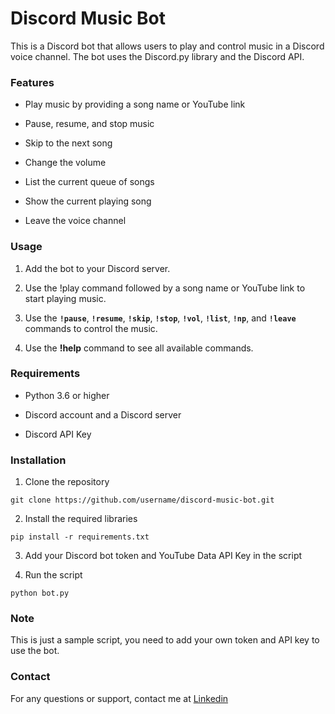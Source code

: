 # Discord Music Bot

This is a Discord bot that allows users to play and control music in a Discord voice channel. The bot uses the Discord.py library and the Discord API.

### Features

- Play music by providing a song name or YouTube link

- Pause, resume, and stop music

- Skip to the next song

- Change the volume

- List the current queue of songs

- Show the current playing song

- Leave the voice channel

### Usage
1. Add the bot to your Discord server.

2. Use the !play command followed by a song name or YouTube link to start playing music.

3. Use the **`!pause`**, **`!resume`**, **`!skip`**, **`!stop`**, **`!vol`**, **`!list`**, **`!np`**, and **`!leave`** commands to control the music.

4. Use the **!help** command to see all available commands.

### Requirements

- Python 3.6 or higher

- Discord account and a Discord server

- Discord API Key

### Installation

1. Clone the repository

```git clone https://github.com/username/discord-music-bot.git```

2. Install the required libraries

```pip install -r requirements.txt```

3. Add your Discord bot token and YouTube Data API Key in the script

4. Run the script

```python bot.py```

### Note

This is just a sample script, you need to add your own token and API key to use the bot.

### Contact

For any questions or support, contact me at [Linkedin](https://www.linkedin.com/feed/)
